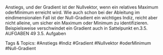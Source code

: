Anstiegs, und der Gradient ist der Nullvektor, wenn ein relatives Maximum oderMinimum erreicht
wird. Wie auch schon bei der Ableitung im eindimensionalen Fall ist der Null-Gradient ein wichtiges
Indiz, reicht aber nicht alleine, um sicher ein Maximum oder Minimum zu identifizieren. Beispielsweise
verschwindet ein Gradient auch in Sattelpunkt en.3.5. AUFGABEN 49
3.5. Aufgaben

   Tags & Topics:
   #Anstiegs
   #Indiz
   #Gradient
   #Nullvektor
   #oderMinimum
   #Null-Gradient